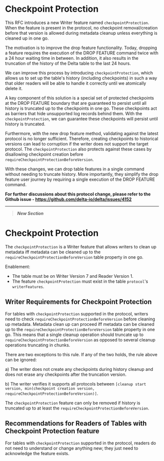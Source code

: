 # Checkpoint Protection

This RFC introduces a new Writer feature named `checkpointProtection`. When the feature is present in the protocol, no checkpoint removal/creation before that version is allowed during metadata cleanup unless everything is cleaned up in one go.

The motivation is to improve the drop feature functionality. Today, dropping a feature requires the execution of the DROP FEATURE command twice with a 24 hour waiting time in between. In addition, it also results in the truncation of the history of the Delta table to the last 24 hours.

We can improve this process by introducing `checkpointProtection`, which allows us to set up the table's history (including checkpoints) in such a way that older readers will be able to handle it correctly until we atomically delete it.

A key component of this solution is a special set of protected checkpoints at the DROP FEATURE boundary that are guaranteed to persist until all history is truncated up to the checkpoints in one go. These checkpoints act as barriers that hide unsupported log records behind them. With the `checkpointProtection`, we can guarantee these checkpoints will persist until history is truncated.

Furthermore, with the new drop feature method, validating against the latest protocol is no longer sufficient. Therefore, creating checkpoints to historical versions can lead to corruption if the writer does not support the target protocol. The `checkpointProtection` also protects against these cases by disallowing checkpoint creation before `requireCheckpointProtectionBeforeVersion`.

With these changes, we can drop table features in a single command without needing to truncate history. More importantly, they simplify the drop feature user journey by requiring a single execution of the DROP FEATURE command.

**For further discussions about this protocol change, please refer to the Github issue - https://github.com/delta-io/delta/issues/4152**

--------


> ***New Section***
# Checkpoint Protection

The `checkpointProtection` is a Writer feature that allows writers to clean up metadata iff metadata can be cleaned up to the `requireCheckpointProtectionBeforeVersion` table property in one go.

Enablement:
- The table must be on Writer Version 7 and Reader Version 1.
- The feature `checkpointProtection` must exist in the table `protocol`'s `writerFeatures`.

## Writer Requirements for Checkpoint Protection

For tables with `checkpointProtection` supported in the protocol, writers need to check `requireCheckpointProtectionBeforeVersion` before cleaning up metadata. Metadata clean up can proceed iff metadata can be cleaned up to the `requireCheckpointProtectionBeforeVersion` table property in one go. This means that a single cleanup operation should truncate up to `requireCheckpointProtectionBeforeVersion` as opposed to several cleanup operations truncating in chunks.

There are two exceptions to this rule. If any of the two holds, the rule above can be ignored:

a) The writer does not create any checkpoints during history cleanup and does not erase any checkpoints after the truncation version.

b) The writer verifies it supports all protocols between `[cleanup start version, min(checkpoint creation version, requireCheckpointProtectionBeforeVersion)]`.

The `checkpointProtection` feature can only be removed if history is truncated up to at least the `requireCheckpointProtectionBeforeVersion`.

## Recommendations for Readers of Tables with Checkpoint Protection feature

For tables with `checkpointProtection` supported in the protocol, readers do not need to understand or change anything new; they just need to acknowledge the feature exists.